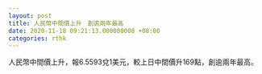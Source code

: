 ```yaml
---
layout: post
title: 人民幣中間價上升　創逾兩年最高
date: 2020-11-18 09:21:13.000000000 +08:00
categories: rthk
---
```


人民幣中間價上升，報6.5593兌1美元，較上日中間價升169點，創逾兩年最高。
